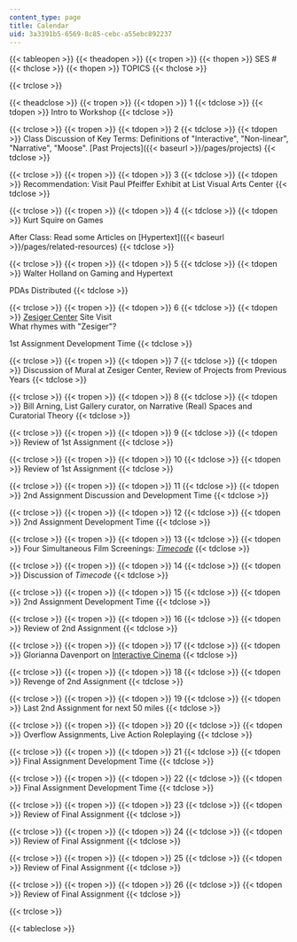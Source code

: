 ```yaml
---
content_type: page
title: Calendar
uid: 3a3391b5-6569-8c85-cebc-a55ebc892237
---
```


{{< tableopen >}}
{{< theadopen >}}
{{< tropen >}}
{{< thopen >}}
SES #
{{< thclose >}}
{{< thopen >}}
TOPICS
{{< thclose >}}

{{< trclose >}}

{{< theadclose >}}
{{< tropen >}}
{{< tdopen >}}
1
{{< tdclose >}}
{{< tdopen >}}
Intro to Workshop
{{< tdclose >}}

{{< trclose >}}
{{< tropen >}}
{{< tdopen >}}
2
{{< tdclose >}}
{{< tdopen >}}
Class Discussion of Key Terms: Definitions of "Interactive", "Non-linear", "Narrative", "Moose". [Past Projects]({{< baseurl >}}/pages/projects)
{{< tdclose >}}

{{< trclose >}}
{{< tropen >}}
{{< tdopen >}}
3
{{< tdclose >}}
{{< tdopen >}}
Recommendation: Visit Paul Pfeiffer Exhibit at List Visual Arts Center
{{< tdclose >}}

{{< trclose >}}
{{< tropen >}}
{{< tdopen >}}
4
{{< tdclose >}}
{{< tdopen >}}
Kurt Squire on Games  
  
After Class: Read some Articles on [Hypertext]({{< baseurl >}}/pages/related-resources)
{{< tdclose >}}

{{< trclose >}}
{{< tropen >}}
{{< tdopen >}}
5
{{< tdclose >}}
{{< tdopen >}}
Walter Holland on Gaming and Hypertext  
  
PDAs Distributed
{{< tdclose >}}

{{< trclose >}}
{{< tropen >}}
{{< tdopen >}}
6
{{< tdclose >}}
{{< tdopen >}}
[Zesiger Center](http://web.mit.edu/evolving/buildings/zesiger/index.html) Site Visit  
What rhymes with "Zesiger"?  
  
1st Assignment Development Time
{{< tdclose >}}

{{< trclose >}}
{{< tropen >}}
{{< tdopen >}}
7
{{< tdclose >}}
{{< tdopen >}}
Discussion of Mural at Zesiger Center, Review of Projects from Previous Years
{{< tdclose >}}

{{< trclose >}}
{{< tropen >}}
{{< tdopen >}}
8
{{< tdclose >}}
{{< tdopen >}}
Bill Arning, List Gallery curator, on Narrative (Real) Spaces and Curatorial Theory
{{< tdclose >}}

{{< trclose >}}
{{< tropen >}}
{{< tdopen >}}
9
{{< tdclose >}}
{{< tdopen >}}
Review of 1st Assignment
{{< tdclose >}}

{{< trclose >}}
{{< tropen >}}
{{< tdopen >}}
10
{{< tdclose >}}
{{< tdopen >}}
Review of 1st Assignment
{{< tdclose >}}

{{< trclose >}}
{{< tropen >}}
{{< tdopen >}}
11
{{< tdclose >}}
{{< tdopen >}}
2nd Assignment Discussion and Development Time
{{< tdclose >}}

{{< trclose >}}
{{< tropen >}}
{{< tdopen >}}
12
{{< tdclose >}}
{{< tdopen >}}
2nd Assignment Development Time
{{< tdclose >}}

{{< trclose >}}
{{< tropen >}}
{{< tdopen >}}
13
{{< tdclose >}}
{{< tdopen >}}
Four Simultaneous Film Screenings: [_Timecode_](http://us.imdb.com/Title?0220100)
{{< tdclose >}}

{{< trclose >}}
{{< tropen >}}
{{< tdopen >}}
14
{{< tdclose >}}
{{< tdopen >}}
Discussion of _Timecode_
{{< tdclose >}}

{{< trclose >}}
{{< tropen >}}
{{< tdopen >}}
15
{{< tdclose >}}
{{< tdopen >}}
2nd Assignment Development Time
{{< tdclose >}}

{{< trclose >}}
{{< tropen >}}
{{< tdopen >}}
16
{{< tdclose >}}
{{< tdopen >}}
Review of 2nd Assignment
{{< tdclose >}}

{{< trclose >}}
{{< tropen >}}
{{< tdopen >}}
17
{{< tdclose >}}
{{< tdopen >}}
Glorianna Davenport on [Interactive Cinema](http://ic.media.mit.edu/)
{{< tdclose >}}

{{< trclose >}}
{{< tropen >}}
{{< tdopen >}}
18
{{< tdclose >}}
{{< tdopen >}}
Revenge of 2nd Assignment
{{< tdclose >}}

{{< trclose >}}
{{< tropen >}}
{{< tdopen >}}
19
{{< tdclose >}}
{{< tdopen >}}
Last 2nd Assignment for next 50 miles
{{< tdclose >}}

{{< trclose >}}
{{< tropen >}}
{{< tdopen >}}
20
{{< tdclose >}}
{{< tdopen >}}
Overflow Assignments, Live Action Roleplaying
{{< tdclose >}}

{{< trclose >}}
{{< tropen >}}
{{< tdopen >}}
21
{{< tdclose >}}
{{< tdopen >}}
Final Assignment Development Time
{{< tdclose >}}

{{< trclose >}}
{{< tropen >}}
{{< tdopen >}}
22
{{< tdclose >}}
{{< tdopen >}}
Final Assignment Development Time
{{< tdclose >}}

{{< trclose >}}
{{< tropen >}}
{{< tdopen >}}
23
{{< tdclose >}}
{{< tdopen >}}
Review of Final Assignment
{{< tdclose >}}

{{< trclose >}}
{{< tropen >}}
{{< tdopen >}}
24
{{< tdclose >}}
{{< tdopen >}}
Review of Final Assignment
{{< tdclose >}}

{{< trclose >}}
{{< tropen >}}
{{< tdopen >}}
25
{{< tdclose >}}
{{< tdopen >}}
Review of Final Assignment
{{< tdclose >}}

{{< trclose >}}
{{< tropen >}}
{{< tdopen >}}
26
{{< tdclose >}}
{{< tdopen >}}
Review of Final Assignment
{{< tdclose >}}

{{< trclose >}}

{{< tableclose >}}